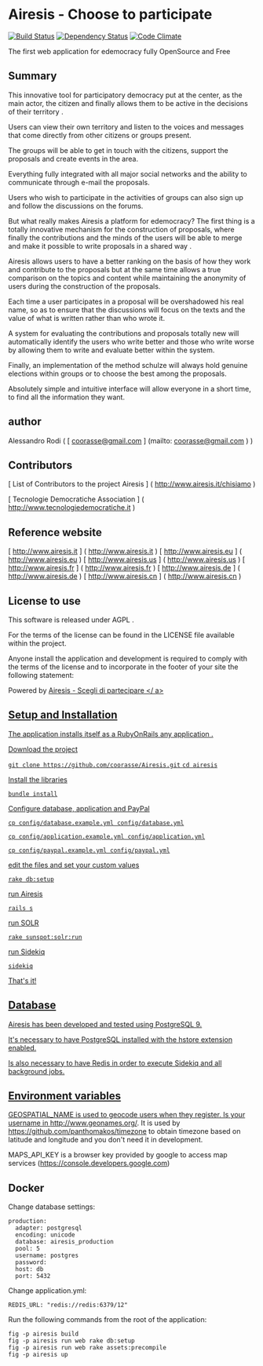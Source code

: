 Airesis - Choose to participate
===========================================
[![Build Status](https://travis-ci.org/coorasse/Airesis.svg?branch=staging)](https://travis-ci.org/coorasse/Airesis)
[![Dependency Status](https://gemnasium.com/coorasse/Airesis.svg)](https://gemnasium.com/coorasse/Airesis)
[![Code Climate](https://codeclimate.com/repos/547c8dd16956804e660ee4a3/badges/40feae106fc5c88511e8/gpa.svg)](https://codeclimate.com/repos/547c8dd16956804e660ee4a3/feed)

The first web application for edemocracy fully OpenSource and Free


Summary
--------
This innovative tool for participatory democracy put at the center, as the main actor, the citizen and finally allows them to be active in the decisions of their territory .

Users can view their own territory and listen to the voices and messages that come directly from other citizens or groups present.

The groups will be able to get in touch with the citizens, support the proposals and create events in the area.

Everything fully integrated with all major social networks and the ability to communicate through e-mail the proposals.

Users who wish to participate in the activities of groups can also sign up and follow the discussions on the forums.

But what really makes Airesis a platform for edemocracy?
The first thing is a totally innovative mechanism for the construction of proposals, where finally the contributions and the minds of the users will be able to merge and make it possible to write proposals in a shared way .

Airesis allows users to have a better ranking on the basis of how they work and contribute to the proposals but at the same time allows a true comparison on the topics and content while maintaining the anonymity of users during the construction of the proposals.

Each time a user participates in a proposal will be overshadowed his real name, so as to ensure that the discussions will focus on the texts and the value of what is written rather than who wrote it.

A system for evaluating the contributions and proposals totally new will automatically identify the users who write better and those who write worse by allowing them to write and evaluate better within the system.

Finally, an implementation of the method schulze will always hold genuine elections within groups or to choose the best among the proposals.

Absolutely simple and intuitive interface will allow everyone in a short time, to find all the information they want.

author
-----------
Alessandro Rodi ( [ coorasse@gmail.com ] (mailto: coorasse@gmail.com ) )

Contributors
------------------
[ List of Contributors to the project Airesis ] ( http://www.airesis.it/chisiamo )

[ Tecnologie Democratiche Association  ] ( http://www.tecnologiedemocratiche.it )

Reference website
-------
[ http://www.airesis.it ] ( http://www.airesis.it )
[ http://www.airesis.eu ] ( http://www.airesis.eu )
[ http://www.airesis.us ] ( http://www.airesis.us )
[ http://www.airesis.fr ] ( http://www.airesis.fr )
[ http://www.airesis.de ] ( http://www.airesis.de )
[ http://www.airesis.cn ] ( http://www.airesis.cn )



License to use
--------------

This software is released under AGPL .

For the terms of the license can be found in the LICENSE file available within the project.

Anyone install the application and development is required to comply with the terms of the license and to incorporate in the footer of your site the following statement:

Powered by <a href="http://www.airesis.eu"> Airesis - Scegli di partecipare </ a>


Setup and Installation
----------------------

The application installs itself as a RubyOnRails any application .

Download the project

`git clone https://github.com/coorasse/Airesis.git`
`cd airesis`

Install the libraries

`bundle install`

Configure database, application and PayPal

`cp config/database.example.yml config/database.yml`

`cp config/application.example.yml config/application.yml`

`cp config/paypal.example.yml config/paypal.yml`

edit the files and set your custom values    
    
`rake db:setup`

run Airesis

`rails s`

run SOLR

`rake sunspot:solr:run`

run Sidekiq

`sidekiq`


That's it!


Database
--------

Airesis has been developed and tested using PostgreSQL 9.

It's necessary to have PostgreSQL installed with the hstore extension enabled.

Is also necessary to have Redis in order to execute Sidekiq and all background jobs.


Environment variables
---------------------

GEOSPATIAL_NAME is used to geocode users when they register. Is your username in http://www.geonames.org/.
It is used by https://github.com/panthomakos/timezone to obtain timezone based on latitude and longitude and you don't need it in development.

MAPS_API_KEY is a browser key provided by google to access map services (https://console.developers.google.com)


Docker
------

Change database settings:

```
production:
  adapter: postgresql
  encoding: unicode
  database: airesis_production
  pool: 5
  username: postgres
  password: 
  host: db
  port: 5432
```

Change application.yml:

```
REDIS_URL: "redis://redis:6379/12"
```

Run the following commands from the root of the application:

```
fig -p airesis build
fig -p airesis run web rake db:setup
fig -p airesis run web rake assets:precompile
fig -p airesis up
```
